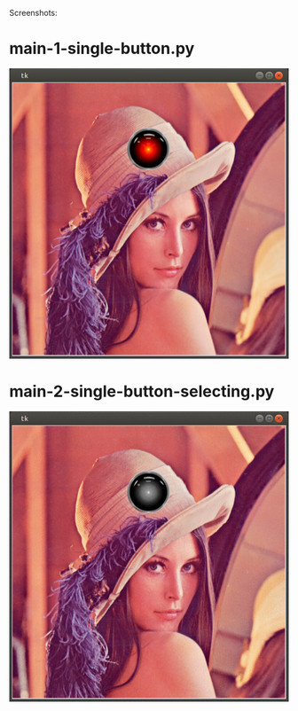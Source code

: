 Screenshots: 

# main-1-single-button.py

![#1](screenshots/main-1.png?raw=true) 

# main-2-single-button-selecting.py

![#2](screenshots/main-2-screenshot-1.gif?raw=true) 
